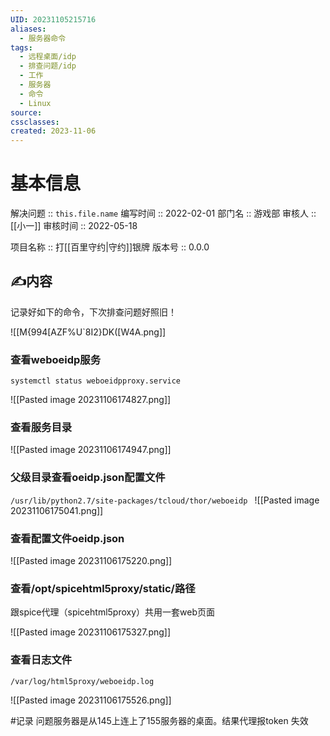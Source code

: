 ```yaml
---
UID: 20231105215716
aliases:
  - 服务器命令
tags:
  - 远程桌面/idp
  - 排查问题/idp
  - 工作
  - 服务器
  - 命令
  - Linux
source: 
cssclasses: 
created: 2023-11-06
---
```



# 基本信息

解决问题 :: `this.file.name`
编写时间 :: 2022-02-01
部门名 :: 游戏部
审核人 :: [[小一]]
审核时间 :: 2022-05-18

项目名称 :: 打[[百里守约|守约]]银牌
版本号 :: 0.0.0

## ✍内容

记录好如下的命令，下次排查问题好照旧！

![[M{994[AZF%U`8I2}DK([W4A.png]]

### 查看weboeidp服务
`systemctl status weboeidpproxy.service`

![[Pasted image 20231106174827.png]]

### 查看服务目录


![[Pasted image 20231106174947.png]]

### 父级目录查看oeidp.json配置文件
`/usr/lib/python2.7/site-packages/tcloud/thor/weboeidp
`
![[Pasted image 20231106175041.png]]

### 查看配置文件oeidp.json

![[Pasted image 20231106175220.png]]
### 查看/opt/spicehtml5proxy/static/路径

跟spice代理（spicehtml5proxy）共用一套web页面

![[Pasted image 20231106175327.png]]


### 查看日志文件

`/var/log/html5proxy/weboeidp.log`

![[Pasted image 20231106175526.png]]

#记录 问题服务器是从145上连上了155服务器的桌面。结果代理报token 失效